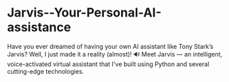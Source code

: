# Jarvis--Your-Personal-AI-assistance
Have you ever dreamed of having your own AI assistant like Tony Stark’s Jarvis? Well, I just made it a reality (almost)!  🔊 Meet Jarvis — an intelligent, voice-activated virtual assistant that I've built using Python and several cutting-edge technologies.
